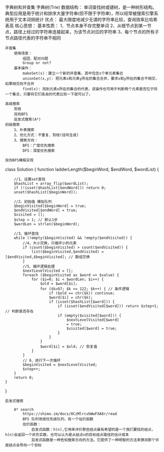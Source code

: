 字典树和并查集
    字典树(Trie)
        数据结构：
            单词查找树或键树，是一种树形结构。典型应用是用于统计和排序大量字符串(但不限于字符串)，所以经常被搜索引擎系统用于文本词频统计
        优点：
            最大限度地减少无谓的字符串比较，查询效率比哈希表高
        核心思想：
        基本性质：
            1、节点本身不存完整单词
            2、从根节点到某一节点，路径上经过的字符串连接起来，为该节点对应的字符串
            3、每个节点的所有子节点路径代表的字符串不相同

    并查集
        使用场景：
            组团、配对问题
            Group or not?
        基本操作：
            makeSet(s)：建立一个新的并查集，其中包含s个单元素集合
            unionSet(x,y): 把元素x和元素y所在的集合合并，要求x和y所在的集合不相交，如果相交则不合并
            find(x): 找到元素x所在的集合的代表，该操作也可用于判断两个元素是否位于同一个集合，只要将它们各自的代表比较一下就可以了。

    高级搜索
        剪枝
        双向BFS
        启发式搜索(A*)
    初级搜索
        1、朴素搜索
        2、优化方式：不重复、剪枝(括号生成)
        3、搜索方向：
            BFS：广度优先搜索
            DFS：深度优先搜索

    双向BFS模板实现
class Solution {
    function ladderLength($beginWord, $endWord, $wordList) {

        //1、设置set查找
        $hashList = array_flip($wordList);
        if (!isset($hashList[$endWord])) return 0;
        unset($hashList[$beginWord]);

        //2、初始值 模拟队列
        $beginVisited[$beginWord] = true;
        $endVisited[$endWord] = true;
        $visited = [];
        $step = 1; // 默认1步
        $wordLen = strlen($beginWord);

        //3、循环查找
        while (!empty($beginVisited) && !empty($endVisited)) {
            //4、大小交换，只循环小的元素
            if (count($beginVisited) > count($endVisited)) {
                list($beginVisited,$endVisited) = [$endVisited,$beginVisited]; // 数组交换
            }
            //5、循环逻辑处理
            $nextLevelVisited = [];
            foreach ($beginVisited as $word => $value) {
                for ($i=0; $i < $wordLen; $i++) {
                    $old = $word[$i];
                    for ($k=97; $k <= 122; $k++) { // 条件逻辑
                        if ($old == chr($k)) continue;
                        $word[$i] = chr($k);
                        if (isset($hashList[$word])) {
                            if (isset($endVisited[$word])) return $step+1; // 判断是否存在
                            if (empty($visited[$word])) {
                                $nextLevelVisited[$word]
                                = true;
                                $visited[$word] = true;
                            }
                        }
                    }
                    $word[$i] = $old; // 恢复值
                }
            }
            // 6、进行下一次循环
            $beginVisited = $nextLevelVisited;
            $step++;
        }
        return 0;
    }
}

    启发式搜索

        A* search
            https://shimo.im/docs/8CzMlrcvbWwFXA8r/read
            BFS 队列改成优先级队列，有一个估价函数
            估价函数：
                启发式函数：h(n),它用来评价那些结点最有希望的是一个我们要找的结点，h(n)会返回一个非负实数，也可以认为是从结点n的目标结点路径的估计成本
                启发式函数是一种告知搜索方向的方法。它提供了一种明智的方法来猜测那个邻居结点会导向一个目标